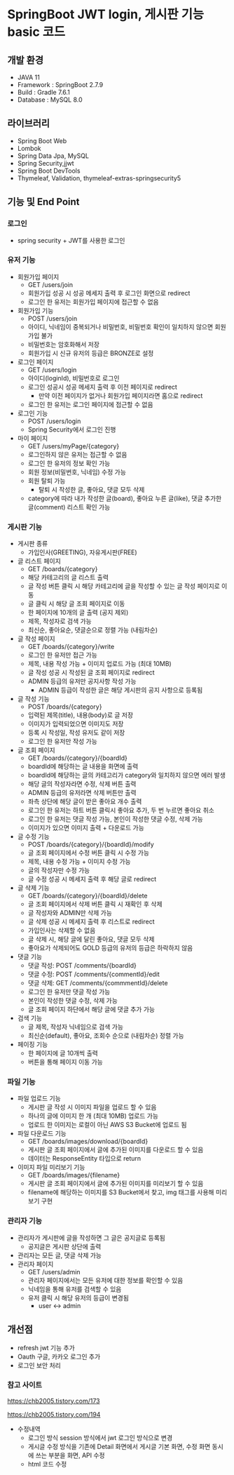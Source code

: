 # SpringBoot JWT login, 게시판 기능 basic 코드 

## 개발 환경
- JAVA 11
- Framework : SpringBoot 2.7.9
- Build : Gradle 7.6.1
- Database : MySQL 8.0

## 라이브러리

- Spring Boot Web
- Lombok
- Spring Data Jpa, MySQL
- Spring Security,jjwt
- Spring Boot DevTools
- Thymeleaf, Validation, thymeleaf-extras-springsecurity5

## 기능 및 End Point

### 로그인 
- spring security + JWT를 사용한 로그인 

### 유저 기능

- 회원가입 페이지
    - GET /users/join
    - 회원가입 성공 시 성공 메세지 출력 후 로그인 화면으로 redirect
    - 로그인 한 유저는 회원가입 페이지에 접근할 수 없음
- 회원가입 기능
    - POST /users/join
    - 아이디, 닉네임이 중복되거나 비밀번호, 비밀번호 확인이 일치하지 않으면 회원가입 불가
    - 비밀번호는 암호화해서 저장
    - 회원가입 시 신규 유저의 등급은 BRONZE로 설정
- 로그인 페이지
    - GET /users/login
    - 아이디(loginId), 비밀번호로 로그인
    - 로그인 성공시 성공 메세지 출력 후 이전 페이지로 redirect
        - 만약 이전 페이지가 없거나 회원가입 페이지라면 홈으로 redirect
    - 로그인 한 유저는 로그인 페이지에 접근할 수 없음
- 로그인 기능
    - POST /users/login
    - Spring Security에서 로그인 진행
- 마이 페이지
    - GET /users/myPage/{category}
    - 로그인하지 않은 유저는 접근할 수 없음
    - 로그인 한 유저의 정보 확인 가능
    - 회원 정보(비밀번호, 닉네임) 수정 가능
    - 회원 탈퇴 가능
        - 탈퇴 시 작성한 글, 좋아요, 댓글 모두 삭제
    - category에 따라 내가 작성한 글(board), 좋아요 누른 글(like), 댓글 추가한 글(comment) 리스트 확인 가능

### 게시판 기능

- 게시판 종류
    - 가입인사(GREETING), 자유게시판(FREE)
- 글 리스트 페이지
    - GET /boards/{category}
    - 해당 카테고리의 글 리스트 출력
    - 글 작성 버튼 클릭 시 해당 카테고리에 글을 작성할 수 있는 글 작성 페이지로 이동
    - 글 클릭 시 해당 글 조회 페이지로 이동
    - 한 페이지에 10개의 글 출력 (공지 제외)
    - 제목, 작성자로 검색 가능
    - 최신순, 좋아요순, 댓글순으로 정렬 가능 (내림차순)
- 글 작성 페이지
    - GET /boards/{category}/write
    - 로그인 한 유저만 접근 가능
    - 제목, 내용 작성 가능 + 이미지 업로드 가능 (최대 10MB)
    - 글 작성 성공 시 작성된 글 조회 페이지로 redirect
    - ADMIN 등급의 유저만 공지사항 작성 가능
        - ADMIN 등급이 작성한 글은 해당 게시판의 공지 사항으로 등록됨
- 글 작성 기능
    - POST /boards/{category}
    - 입력된 제목(title), 내용(body)로 글 저장
    - 이미지가 입력되었으면 이미지도 저장
    - 등록 시 작성일, 작성 유저도 같이 저장
    - 로그인 한 유저만 작성 가능
- 글 조회 페이지
    - GET /boards/{category}/{boardId}
    - boardId에 해당하는 글 내용을 화면에 출력
    - boardId에 해당하는 글의 카테고리가 category와 일치하지 않으면 에러 발생
    - 해당 글의 작성자라면 수정, 삭제 버튼 출력
    - ADMIN 등급의 유저라면 삭제 버튼만 출력
    - 좌측 상단에 해당 글이 받은 좋아요 개수 출력
    - 로그인 한 유저는 하트 버튼 클릭시 좋아요 추가, 두 번 누르면 좋아요 취소
    - 로그인 한 유저는 댓글 작성 가능, 본인이 작성한 댓글 수정, 삭제 가능
    - 이미지가 있으면 이미지 출력 + 다운로드 가능
- 글 수정 기능
    - POST /boards/{category}/{boardId}/modify
    - 글 조회 페이지에서 수정 버튼 클릭 시 수정 가능
    - 제목, 내용 수정 가능 + 이미지 수정 가능
    - 글의 작성자만 수정 가능
    - 글 수정 성공 시 메세지 출력 후 해당 글로 redirect
- 글 삭제 기능
    - GET /boards/{category}/{boardId}/delete
    - 글 조회 페이지에서 삭제 버튼 클릭 시 재확인 후 삭제
    - 글 작성자와 ADMIN만 삭제 가능
    - 글 삭제 성공 시 메세지 출력 후 리스트로 redirect
    - 가입인사는 삭제할 수 없음
    - 글 삭제 시, 해당 글에 달린 좋아요, 댓글 모두 삭제
    - 좋아요가 삭제되어도 GOLD 등급의 유저의 등급은 하락하지 않음
- 댓글 기능
    - 댓글 작성: POST /comments/{boardId}
    - 댓글 수정: POST /comments/{commentId}/edit
    - 댓글 삭제: GET /comments/{commmentId}/delete
    - 로그인 한 유저만 댓글 작성 가능
    - 본인이 작성한 댓글 수정, 삭제 가능
    - 글 조회 페이지 하단에서 해당 글에 댓글 추가 가능
- 검색 기능
    - 글 제목, 작성자 닉네임으로 검색 가능
    - 최신순(default), 좋아요, 조회수 순으로 (내림차순) 정렬 가능
- 페이징 기능
    - 한 페이지에 글 10개씩 출력
    - 버튼을 통해 페이지 이동 가능

### 파일 기능

- 파일 업로드 기능
    - 게시판 글 작성 시 이미지 파일을 업로드 할 수 있음
    - 하나의 글에 이미지 한 개 (최대 10MB) 업로드 가능
    - 업로드 한 이미지는 로컬이 아닌 AWS S3 Bucket에 업로드 됨
- 파일 다운로드 기능
    - GET /boards/images/download/{boardId}
    - 게시판 글 조회 페이지에서 글에 추가된 이미지를 다운로드 할 수 있음
    - 데이터는 ResponseEntity<UrlResource> 타입으로 return
- 이미지 파일 미리보기 기능
    - GET /boards/images/{filename}
    - 게시판 글 조회 페이지에서 글에 추가된 이미지를 미리보기 할 수 있음
    - filename에 해당하는 이미지를 S3 Bucket에서 찾고, img 태그를 사용해 미리보기 구현


### 관리자 기능

- 관리자가 게시판에 글을 작성하면 그 글은 공지글로 등록됨
    - 공지글은 게시판 상단에 출력
- 관리자는 모든 글, 댓글 삭제 가능
- 관리자 페이지
    - GET /users/admin
    - 관리자 페이지에서는 모든 유저에 대한 정보를 확인할 수 있음
    - 닉네임을 통해 유저를 검색할 수 있음
    - 유저 클릭 시 해당 유저의 등급이 변경됨
      - user <-> admin


## 개선점
- refresh jwt 기능 추가 
- Oauth 구글, 카카오 로그인 추가
- 로그인 보안 처리 


### 참고 사이트 
https://chb2005.tistory.com/173

https://chb2005.tistory.com/194
- 수정내역
  - 로그인 방식 session 방식에서 jwt 로그인 방식으로 변경 
  - 게시글 수정 방식을 기존에 Detail 화면에서 게시글 기본 화면, 수정 화면 동시에 쓰는 부분을 화면, API 수정
  - html 코드 수정 
  